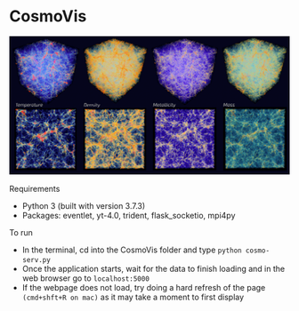 # CosmoVis

![screenshot of cosmovis](screenshot.png)

Requirements
- Python 3 (built with version 3.7.3)
- Packages: eventlet, yt-4.0, trident, flask_socketio, mpi4py

To run
- In the terminal, cd into the CosmoVis folder and type `python cosmo-serv.py`
- Once the application starts, wait for the data to finish loading and in the web browser go to `localhost:5000`
- If the webpage does not load, try doing a hard refresh of the page `(cmd+shft+R on mac)` as it may take a moment to first display
